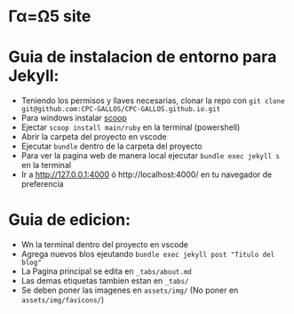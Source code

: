 # Γα=Ω5 site

# Guia de instalacion de entorno para Jekyll:

- Teniendo los permisos y llaves necesarias, clonar la repo con `git clone git@github.com:CPC-GALLOS/CPC-GALLOS.github.io.git` 
- Para windows instalar [scoop](https://scoop.sh/)
- Ejectar `scoop install main/ruby` en la terminal (powershell)
- Abrir la carpeta del proyecto en vscode 
- Ejecutar `bundle` dentro de la carpeta del proyecto
- Para ver la pagina web de manera local ejecutar `bundle exec jekyll s` en la terminal
- Ir a http://127.0.0.1:4000 ó http://localhost:4000/ en tu navegador de preferencia

# Guia de edicion: 

- Wn la terminal dentro del proyecto en vscode
- Agrega nuevos blos ejeutando `bundle exec jekyll post "Titulo del blog"`
- La Pagina principal se edita en `_tabs/about.md`
- Las demas etiquetas tambien estan en `_tabs/`
- Se deben poner las imagenes en `assets/img/` (No poner en `assets/img/favicons/`)